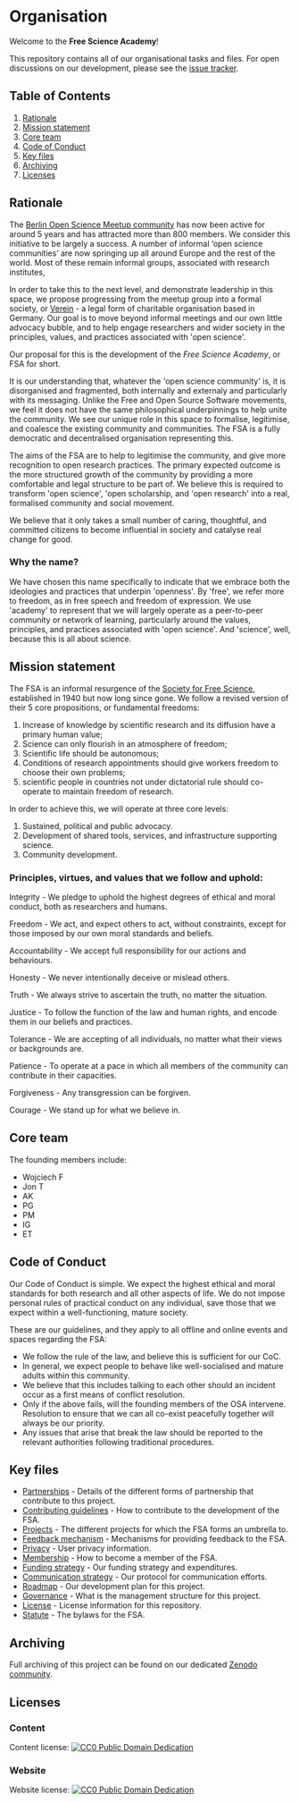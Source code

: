 # Organisation

Welcome to the **Free Science Academy**! 

This repository contains all of our organisational tasks and files. For open discussions on our development, please see the [issue tracker](https://github.com/free-science-academy/organisation/issues).

## Table of Contents

1. [Rationale](#rationale)
2. [Mission statement](#mission)
3. [Core team](#team)
4. [Code of Conduct](#coc)
5. [Key files](#files)
6. [Archiving](#archiving)
7. [Licenses](#licenses)

## Rationale <a name="rationale"></a>

The [Berlin Open Science Meetup community](https://www.meetup.com/Berlin-Open-Science-Meetup/) has now been active for around 5 years and has attracted more than 800 members. We consider this initiative to be largely a success. A number of informal ‘open science communities’ are now springing up all around Europe and the rest of the world. Most of these remain informal groups, associated with research institutes,

In order to take this to the next level, and demonstrate leadership in this space, we propose progressing from the meetup group into a formal society, or [Verein](https://www.tbd.community/en/a/how-to-found-verein-charity-germany) -  a legal form of charitable organisation based in Germany. Our goal is to move beyond informal meetings and our own little advocacy bubble, and to help engage researchers and wider society in the principles, values, and practices associated with 'open science'.

Our proposal for this is the development of the *Free Science Academy*, or FSA for short.

It is our understanding that, whatever the 'open science community' is, it is disorganised and fragmented, both internally and externaly and particularly with its messaging. Unlike the Free and Open Source Software movements, we feel it does not have the same philosophical underpinnings to help unite the community. We see our unique role in this space to formalise, legitimise, and coalesce the existing community and communities. The FSA is a fully democratic and decentralised organisation representing this.

The aims of the FSA are to help to legitimise the community, and give more recognition to open research practices. The primary expected outcome is the more structured growth of the community by providing a more comfortable and legal structure to be part of. We believe this is required to transform 'open science', 'open scholarship, and 'open research' into a real, formalised community and social movement.

We believe that it only takes a small number of caring, thoughtful, and committed citizens to become influential in society and catalyse real change for good. 

### Why the name?

We have chosen this name specifically to indicate that we embrace both the ideologies and practices that underpin 'openness'. By 'free', we refer more to freedom, as in free speech and freedom of expression. We use 'academy' to represent that we will largely operate as a peer-to-peer community or network of learning, particularly around the values, principles, and practices associated with 'open science'. And 'science', well, because this is all about science.


## Mission statement <a name="mission"></a>

The FSA is an informal resurgence of the [Society for Free Science](https://www.nature.com/articles/154048a0), established in 1940 but now long since gone. We follow a revised version of their 5 core propositions, or fundamental freedoms:

1. Increase of knowledge by scientific research and its diffusion have a primary human value; 
2. Science can only flourish in an atmosphere of freedom; 
3. Scientific life should be autonomous; 
4. Conditions of research appointments should give workers freedom to choose their own problems; 
5. scientific people in countries not under dictatorial rule should co-operate to maintain freedom of research.

In order to achieve this, we will operate at three core levels:

1. Sustained, political and public advocacy.
2. Development of shared tools, services, and infrastructure supporting science.
3. Community development.


### Principles, virtues, and values that we follow and uphold:

Integrity - We pledge to uphold the highest degrees of ethical and moral conduct, both as researchers and humans.

Freedom - We act, and expect others to act, without constraints, except for those imposed by our own moral standards and beliefs.

Accountability - We accept full responsibility for our actions and behaviours.

Honesty - We never intentionally deceive or mislead others.

Truth - We always strive to ascertain the truth, no matter the situation.

Justice - To follow the function of the law and human rights, and encode them in our beliefs and practices.

Tolerance - We are accepting of all individuals, no matter what their views or backgrounds are.

Patience - To operate at a pace in which all members of the community can contribute in their capacities.

Forgiveness - Any transgression can be forgiven.

Courage - We stand up for what we believe in.


## Core team <a name="team"></a>

The founding members include:

* Wojciech F
* Jon T
* AK
* PG
* PM
* IG
* ET


## Code of Conduct <a name="coc"></a>

Our Code of Conduct is simple. We expect the highest ethical and moral standards for both research and all other aspects of life. We do not impose personal rules of practical conduct on any individual, save those that we expect within a well-functioning, mature society. 

These are our guidelines, and they apply to all offline and online events and spaces regarding the FSA:

* We follow the rule of the law, and believe this is sufficient for our CoC.
* In general, we expect people to behave like well-socialised and mature adults within this community.
* We believe that this includes talking to each other should an incident occur as a first means of conflict resolution.
* Only if the above fails, will the founding members of the OSA intervene. Resolution to ensure that we can all co-exist peacefully together will always be our priority.
* Any issues that arise that break the law should be reported to the relevant authorities following traditional procedures.


## Key files <a name="files"></a>

* [Partnerships](partnerships.md) - Details of the different forms of partnership that contribute to this project.
* [Contributing guidelines](contributing.md) - How to contribute to the development of the FSA.
* [Projects](projects.md) - The different projects for which the FSA forms an umbrella to.
* [Feedback mechanism](feedback.md) - Mechanisms for providing feedback to the FSA.
* [Privacy](privacy.md) - User privacy information.
* [Membership](membership.md) - How to become a member of the FSA.
* [Funding strategy](funding.md) - Our funding strategy and expenditures.
* [Communication strategy](communications.md) - Our protocol for communication efforts.
* [Roadmap](roadmap.md) - Our development plan for this project.
* [Governance](governance.md) - What is the management structure for this project.
* [License](license.md) - License information for this repository.
* [Statute](statute.md) - The bylaws for the FSA.

## Archiving <a name="archiving"></a>

Full archiving of this project can be found on our dedicated [Zenodo community](https://zenodo.org/communities/free-science-academy/).

## Licenses <a name="licenses"></a>

### Content 
Content license: [![CC0 Public Domain Dedication](https://img.shields.io/badge/License-CC0%201.0-lightgrey.svg)](https://creativecommons.org/publicdomain/zero/1.0/)

### Website
Website license: [![CC0 Public Domain Dedication](https://img.shields.io/badge/License-CC0%201.0-lightgrey.svg)](https://creativecommons.org/publicdomain/zero/1.0/)